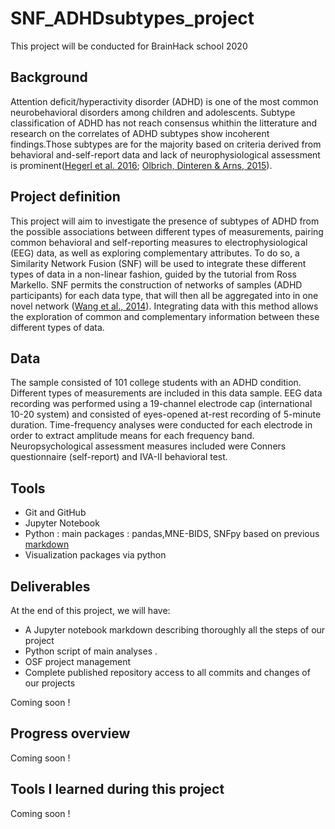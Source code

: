 # SNF_ADHDsubtypes_project

This project will be conducted for BrainHack school 2020

## Background

Attention deficit/hyperactivity disorder (ADHD) is one of the most common neurobehavioral disorders among children and adolescents. Subtype classification of ADHD has not reach consensus whithin the litterature and research on the correlates of ADHD subtypes show incoherent findings.Those subtypes are for the majority based on criteria derived from behavioral and-self-report data and lack of neurophysiological assessment is prominent([Hegerl et al. 2016](https://pubmed.ncbi.nlm.nih.gov/27178310/); [Olbrich, Dinteren & Arns, 2015](https://pubmed.ncbi.nlm.nih.gov/26901357/)).

## Project definition

This project will aim to investigate the presence of subtypes of ADHD from the possible associations between different types of measurements, pairing common behavioral and self-reporting measures to electrophysiological (EEG) data, as well as exploring complementary attributes. To do so, a Similarity Network Fusion (SNF) will be used to integrate these different types of data in a non-linear fashion, guided by the tutorial from Ross Markello. SNF permits the construction of networks of samples (ADHD participants) for each data type, that will then all be aggregated into in one novel network ([Wang et al., 2014](https://pubmed.ncbi.nlm.nih.gov/24464287/)). Integrating data with this method allows the exploration of common and complementary information between these different types of data.

## Data

The sample consisted of 101 college students with an ADHD condition. Different types of measurements are included in this data sample. EEG data recording was performed using a 19-channel electrode cap (international 10-20 system) and consisted of eyes-opened at-rest recording of 5-minute duration. Time-frequency analyses were conducted for each electrode in order to extract amplitude means for each frequency band. Neuropsychological assessment measures included were Conners questionnaire (self-report) and IVA-II behavioral test.

## Tools


 * Git and GitHub
 * Jupyter Notebook
 * Python : main packages : pandas,MNE-BIDS, SNFpy based on previous [markdown](https://github.com/rmarkello/snfpy)
 * Visualization packages via python


## Deliverables

At the end of this project, we will have:

 - A Jupyter notebook markdown describing thoroughly all the steps of our project 
 - Python script of main analyses .
 - OSF project management 
 - Complete published repository access to all commits and changes of our projects

  

Coming soon !

## Progress overview

Coming soon !

## Tools I learned during this project

Coming soon !
